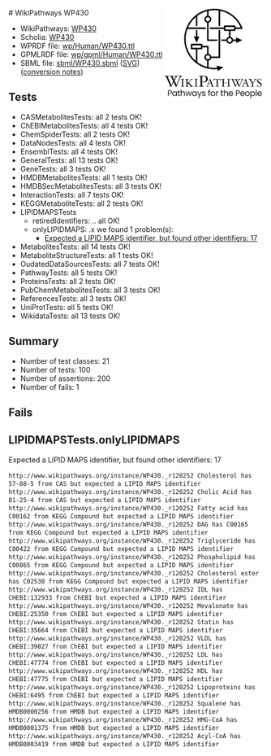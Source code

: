 <img style="float: right; width: 200px" src="../logo.png" />
# WikiPathways WP430

* WikiPathways: [WP430](https://identifiers.org/wikipathways:WP430)
* Scholia: [WP430](https://scholia.toolforge.org/wikipathways/WP430)
* WPRDF file: [wp/Human/WP430.ttl](../wp/Human/WP430.ttl)
* GPMLRDF file: [wp/gpml/Human/WP430.ttl](../wp/gpml/Human/WP430.ttl)
* SBML file: [sbml/WP430.sbml](../sbml/WP430.sbml) ([SVG](../sbml/WP430.svg)) ([conversion notes](../sbml/WP430.txt))

## Tests
* CASMetabolitesTests: all 2 tests OK!
* ChEBIMetabolitesTests: all 4 tests OK!
* ChemSpiderTests: all 2 tests OK!
* DataNodesTests: all 4 tests OK!
* EnsemblTests: all 4 tests OK!
* GeneralTests: all 13 tests OK!
* GeneTests: all 3 tests OK!
* HMDBMetabolitesTests: all 1 tests OK!
* HMDBSecMetabolitesTests: all 3 tests OK!
* InteractionTests: all 7 tests OK!
* KEGGMetaboliteTests: all 2 tests OK!
* LIPIDMAPSTests
    * retiredIdentifiers: .. all OK!
    * onlyLIPIDMAPS: .x we found 1 problem(s):
        * [Expected a LIPID MAPS identifier, but found other identifiers: 17](#d0bfb67f)
* MetabolitesTests: all 14 tests OK!
* MetaboliteStructureTests: all 1 tests OK!
* OudatedDataSourcesTests: all 7 tests OK!
* PathwayTests: all 5 tests OK!
* ProteinsTests: all 2 tests OK!
* PubChemMetabolitesTests: all 3 tests OK!
* ReferencesTests: all 3 tests OK!
* UniProtTests: all 5 tests OK!
* WikidataTests: all 13 tests OK!


## Summary

* Number of test classes: 21
* Number of tests: 100
* Number of assertions: 200
* Number of fails: 1

## Fails

<a name="d0bfb67f" />

## LIPIDMAPSTests.onlyLIPIDMAPS

Expected a LIPID MAPS identifier, but found other identifiers: 17
```
http://www.wikipathways.org/instance/WP430._r120252 Cholesterol has 57-88-5 from CAS but expected a LIPID MAPS identifier
http://www.wikipathways.org/instance/WP430._r120252 Cholic Acid has 81-25-4 from CAS but expected a LIPID MAPS identifier
http://www.wikipathways.org/instance/WP430._r120252 Fatty acid has C00162 from KEGG Compound but expected a LIPID MAPS identifier
http://www.wikipathways.org/instance/WP430._r120252 DAG has C00165 from KEGG Compound but expected a LIPID MAPS identifier
http://www.wikipathways.org/instance/WP430._r120252 Triglyceride has C00422 from KEGG Compound but expected a LIPID MAPS identifier
http://www.wikipathways.org/instance/WP430._r120252 Phospholipid has C00865 from KEGG Compound but expected a LIPID MAPS identifier
http://www.wikipathways.org/instance/WP430._r120252 Cholesterol ester has C02530 from KEGG Compound but expected a LIPID MAPS identifier
http://www.wikipathways.org/instance/WP430._r120252 IDL has CHEBI:132933 from ChEBI but expected a LIPID MAPS identifier
http://www.wikipathways.org/instance/WP430._r120252 Mevalonate has CHEBI:25350 from ChEBI but expected a LIPID MAPS identifier
http://www.wikipathways.org/instance/WP430._r120252 Statin has CHEBI:35664 from ChEBI but expected a LIPID MAPS identifier
http://www.wikipathways.org/instance/WP430._r120252 VLDL has CHEBI:39027 from ChEBI but expected a LIPID MAPS identifier
http://www.wikipathways.org/instance/WP430._r120252 LDL has CHEBI:47774 from ChEBI but expected a LIPID MAPS identifier
http://www.wikipathways.org/instance/WP430._r120252 HDL has CHEBI:47775 from ChEBI but expected a LIPID MAPS identifier
http://www.wikipathways.org/instance/WP430._r120252 Lipoproteins has CHEBI:6495 from ChEBI but expected a LIPID MAPS identifier
http://www.wikipathways.org/instance/WP430._r120252 Squalene has HMDB0000256 from HMDB but expected a LIPID MAPS identifier
http://www.wikipathways.org/instance/WP430._r120252 HMG-CoA has HMDB0001375 from HMDB but expected a LIPID MAPS identifier
http://www.wikipathways.org/instance/WP430._r120252 Acyl-CoA has HMDB0003419 from HMDB but expected a LIPID MAPS identifier
```

